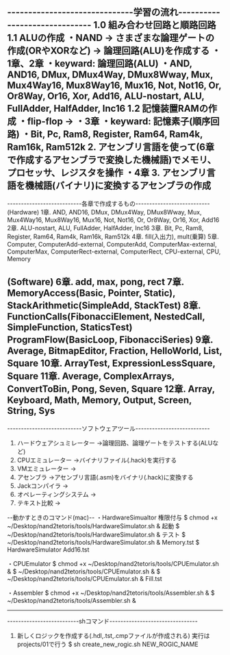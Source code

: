 
------------------------------学習の流れ------------------------------
1.0 組み合わせ回路と順路回路
1.1 ALUの作成
   ・NAND -> さまざまな論理ゲートの作成(ORやXORなど) -> 論理回路(ALU)を作成する
   ・1章、2章
   ・keyward: 論理回路(ALU)
   ・AND, AND16, DMux, DMux4Way, DMux8Wway, Mux, Mux4Way16, Mux8Way16, Mux16,
     Not, Not16, Or, Or8Way, Or16, Xor, Add16, ALU-nostart, ALU,
     FullAdder, HalfAdder, Inc16
1.2 記憶装置RAMの作成
   ・flip-flop -> 
   ・3章
   ・keyward: 記憶素子(順序回路)
   ・Bit, Pc, Ram8, Register, Ram64, Ram4k, Ram16k, Ram512k
2.  アセンブリ言語を使って(6章で作成するアセンブラで変換した機械語)でメモリ、プロセッサ、レジスタを操作
   ・4章
3.  アセンブリ言語を機械語(バイナリ)に変換するアセンブラの作成
---------------------------------------------------------------------


---------------------------各章で作成するもの---------------------------
(Hardware)
1章.  AND, AND16, DMux, DMux4Way, DMux8Wway, Mux, Mux4Way16, Mux8Way16, Mux16,
      Not, Not16, Or, Or8Way, Or16, Xor, Add16
2章.  ALU-nostart, ALU, FullAdder, HalfAdder, Inc16
3章.  Bit, Pc, Ram8, Register, Ram64, Ram4k, Ram16k, Ram512k
4章.  fill(入出力), mult(乗算)
5章.  Computer, ComputerAdd-external, ComputerAdd, ComputerMax-external,
      ComputerMax, ComputerRect-external, ComputerRect, CPU-external, 
      CPU, Memory

(Software)
6章.  add, max, pong, rect 
7章.  MemoryAccess(Basic, Pointer, Static), StackArithmetic(SimpleAdd, StackTest)
8章.  FunctionCalls(FibonacciElement, NestedCall, SimpleFunction, StaticsTest)
      ProgramFlow(BasicLoop, FibonacciSeries)
9章.  Average, BitmapEditor, Fraction, HelloWorld, List, Square
10章. ArrayTest, ExpressionLessSquare, Square
11章. Average, ComplexArrays, ConvertToBin, Pong, Seven, Square
12章. Array, Keyboard, Math, Memory, Output, Screen, String, Sys
---------------------------------------------------------------------


---------------------------ソフトウェアツール---------------------------
1. ハードウェアシュミレーター
   ->論理回路、論理ゲートをテストする(ALUなど)
2. CPUエミュレーター
   ->バイナリファイル(.hack)を実行する
3. VMエミュレーター
   ->
4. アセンブラ
   ->アセンブリ言語(.asm)をバイナリ(.hack)に変換する
5. Jackコンパイラ
   ->
6. オペレーティングシステム
   ->
7. テキスト比較
   ->

--動かすときのコマンド(mac)--
・HardwareSimualtor
権限付与
$ chmod +x ~/Desktop/nand2tetoris/tools/HardwareSimulator.sh &
起動
$ ~/Desktop/nand2tetoris/tools/HardwareSimulator.sh &
テスト 
$ ~/Desktop/nand2tetoris/tools/HardwareSimulator.sh & Memory.tst
$ HardwareSimulator Add16.tst 

・CPUEmulator
$ chmod +x ~/Desktop/nand2tetoris/tools/CPUEmulator.sh &
$ ~/Desktop/nand2tetoris/tools/CPUEmulator.sh &
$ ~/Desktop/nand2tetoris/tools/CPUEmulator.sh & Fill.tst

・Assembler
$ chmod +x ~/Desktop/nand2tetoris/tools/Assembler.sh &
$ ~/Desktop/nand2tetoris/tools/Assembler.sh &

---------------------------------------------------------------------

--------------------------shコマンド--------------------------------
1. 新しくロジックを作成する(.hdl,.tst,.cmpファイルが作成される)
実行はprojects/01で行う
$ sh create_new_rogic.sh NEW_ROGIC_NAME